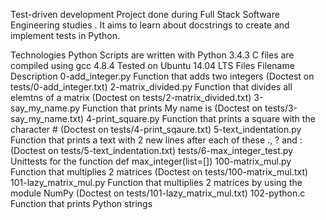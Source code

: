 Test-driven development
Project done during Full Stack Software Engineering studies . It aims to learn about docstrings to create and implement tests in Python.

Technologies
Python Scripts are written with Python 3.4.3
C files are compiled using gcc 4.8.4
Tested on Ubuntu 14.04 LTS
Files
Filename	Description
0-add_integer.py	Function that adds two integers (Doctest on tests/0-add_integer.txt)
2-matrix_divided.py	Function that divides all elemtns of a matrix (Doctest on tests/2-matrix_divided.txt)
3-say_my_name.py	Function that prints My name is <first name> <last name> (Doctest on tests/3-say_my_name.txt)
4-print_square.py	Function that prints a square with the character # (Doctest on tests/4-print_sqaure.txt)
5-text_indentation.py	Function that prints a text with 2 new lines after each of these ., ? and : (Doctest on tests/5-text_indentation.txt)
tests/6-max_integer_test.py	Unittests for the function def max_integer(list=[])
100-matrix_mul.py	Function that multiplies 2 matrices (Doctest on tests/100-matrix_mul.txt)
101-lazy_matrix_mul.py	Function that multiplies 2 matrices by using the module NumPy (Doctest on tests/101-lazy_matrix_mul.txt)
102-python.c	Function that prints Python strings
